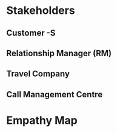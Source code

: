 #  Stakeholders

##  Customer -S

##  Relationship Manager (RM)

##  Travel Company

##  Call Management Centre 


#  Empathy Map

